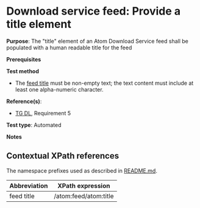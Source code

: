 # Download service feed: Provide a title element

**Purpose**: The "title" element of an Atom Download Service feed shall be populated with a human readable title for the feed

**Prerequisites**

**Test method**

* The [feed title](#feedtitle) must be non-empty text; the text content must include at least one alpha-numeric character.

**Reference(s)**:

* [TG DL](http://inspire.ec.europa.eu/id/ats/download-atom/3.1/atom-pre-defined/README#ref_TG_DL), Requirement 5

**Test type**: Automated

**Notes**

## Contextual XPath references

The namespace prefixes used as described in [README.md](http://inspire.ec.europa.eu/id/ats/download-atom/3.1/atom-pre-defined/README#namespaces).

Abbreviation                                               |  XPath expression
---------------------------------------------------------- | -------------------------------------------------------------------------
feed title <a name="feedtitle"></a> | /atom:feed/atom:title

